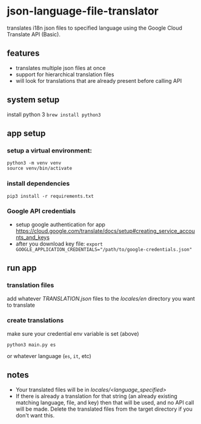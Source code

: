 # json-language-file-translator
translates i18n json files to specified language using the Google Cloud Translate API (Basic).

## features
- translates multiple json files at once
- support for hierarchical translation files
- will look for translations that are already present before calling API

## system setup
install python 3 `brew install python3`

## app setup
### setup a virtual environment:
    python3 -m venv venv
    source venv/bin/activate

### install dependencies
    pip3 install -r requirements.txt

### Google API credentials
- setup google authentication for app https://cloud.google.com/translate/docs/setup#creating_service_accounts_and_keys
- after you download key file: `export GOOGLE_APPLICATION_CREDENTIALS="/path/to/google-credentials.json"`

## run app
### translation files
add whatever *TRANSLATION.json* files to the *locales/en* directory you want to translate

### create translations
make sure your credential env variable is set (above)

    python3 main.py es
or whatever language (`es`, `it`, etc)
## notes
- Your translated files will be in *locales/<language_specified>*
- If there is already a translation for that string (an already existing matching language, file, and key) then that will be used, and no API call will be made. Delete the translated files from the target directory if you don't want this.
